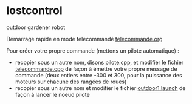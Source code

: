lostcontrol
===========

outdoor gardener robot


Démarrage rapide en mode telecommandé [telecommande.org](telecommande.org)


Pour créer votre propre commande (mettons un pilote automatique) :
- recopier sous un autre nom, disons pilote.cpp, et modifier le fichier [telecommande.cpp](systeme_robot/src/telecommande.cpp) de façon à émettre votre propre message de commande (deux entiers entre -300 et 300, pour la puissance des moteurs sur chacune des rangées de roues)
- recopier sous un autre nom et modifier le fichier [outdoor1.launch](systeme_robot/launch/outdoor1.launch) de façon à lancer le noeud pilote
